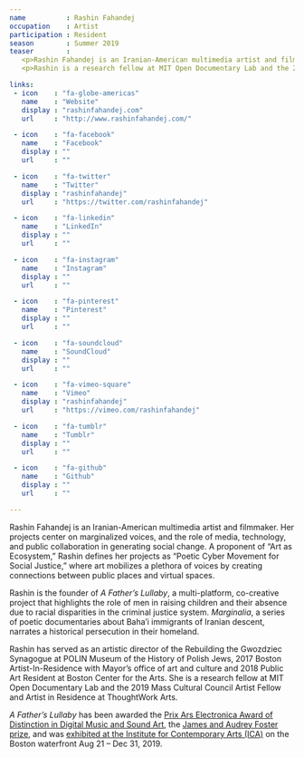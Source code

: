 ```yaml
---
name          : Rashin Fahandej
occupation    : Artist
participation : Resident
season        : Summer 2019
teaser        :
   <p>Rashin Fahandej is an Iranian-American multimedia artist and filmmaker. Her projects center on marginalized voices, and the role of media, technology, and public collaboration in generating social change.</p>
   <p>Rashin is a research fellow at MIT Open Documentary Lab and the 2019 Mass Cultural Council Artist Fellow, a 2018 Public Art Resident at Boston Center for the Arts and a recipient of the Audrey Foster Prize.</p>

links:
 - icon    : "fa-globe-americas"
   name    : "Website"
   display : "rashinfahandej.com"
   url     : "http://www.rashinfahandej.com/"

 - icon    : "fa-facebook"
   name    : "Facebook"
   display : ""
   url     : ""

 - icon    : "fa-twitter"
   name    : "Twitter"
   display : "rashinfahandej"
   url     : "https://twitter.com/rashinfahandej"

 - icon    : "fa-linkedin"
   name    : "LinkedIn"
   display : ""
   url     : ""

 - icon    : "fa-instagram"
   name    : "Instagram"
   display : ""
   url     : ""

 - icon    : "fa-pinterest"
   name    : "Pinterest"
   display : ""
   url     : ""

 - icon    : "fa-soundcloud"
   name    : "SoundCloud"
   display : ""
   url     : ""

 - icon    : "fa-vimeo-square"
   name    : "Vimeo"
   display : "rashinfahandej"
   url     : "https://vimeo.com/rashinfahandej"

 - icon    : "fa-tumblr"
   name    : "Tumblr"
   display : ""
   url     : ""

 - icon    : "fa-github"
   name    : "Github"
   display : ""
   url     : ""

---
```

Rashin Fahandej is an Iranian-American multimedia artist and filmmaker. Her projects center on marginalized voices, and the role of media, technology, and public collaboration in generating social change. A proponent of “Art as Ecosystem,” Rashin defines her projects as “Poetic Cyber Movement for Social Justice,” where art mobilizes a plethora of voices by creating connections between public places and virtual spaces.

Rashin is the founder of *A Father’s Lullaby*, a multi-platform, co-creative project that highlights the role of men in raising children and their absence due to racial disparities in the criminal justice system. *Marginalia*, a series of poetic documentaries about Baha’i immigrants of Iranian descent, narrates a historical persecution in their homeland.

Rashin has served as an artistic director of the Rebuilding the Gwozdziec Synagogue at POLIN Museum of the History of Polish Jews, 2017 Boston Artist-In-Residence with Mayor’s office of art and culture and 2018 Public Art Resident at Boston Center for the Arts. She is a research fellow at MIT Open Documentary Lab and the 2019 Mass Cultural Council Artist Fellow and Artist in Residence at ThoughtWork Arts.

*A Father’s Lullaby* has been awarded the [Prix Ars Electronica Award of Distinction in Digital Music and Sound Art](https://thoughtworksarts.io/blog/rashin-fahandej-award-of-distinction-ars-electronica/), the [James and Audrey Foster prize](https://www.icaboston.org/exhibitions/2019-james-and-audrey-foster-prize), and was [exhibited at the Institute for Contemporary Arts (ICA)](https://thoughtworksarts.io/blog/institute-contemporary-arts-biennal-exhibits-rashin-fahandej-boston/) on the Boston waterfront Aug 21 – Dec 31, 2019.